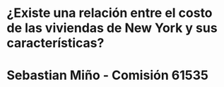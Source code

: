 # ¿Existe una relación entre el costo de las viviendas de New York y sus características?
# Sebastian Miño - Comisión 61535

